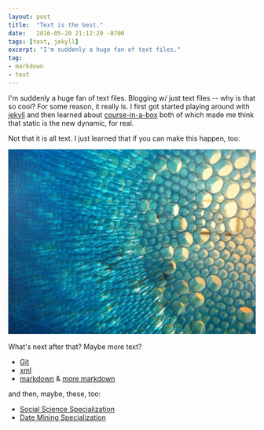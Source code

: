 ```yaml
---
layout: post
title:  "Text is the best."
date:   2016-05-20 21:12:29 -0700
tags: [text, jekyll]
excerpt: "I'm suddenly a huge fan of text files."
tag:
- markdown 
- text
---
```

I'm suddenly a huge fan of text files. Blogging w/ just text files -- why is that so cool? For some reason, it really is. I first got started playing around with [jekyll](jekyllrb.com) and then learned about [course-in-a-box](http://howto.p2pu.org/) both of which made me think that static is the new dynamic, for real.

Not that it is all text. I just learned that if you can make this happen, too:

![Straws in a window](../assets/img/window-straws.jpg)

What's next after that? Maybe more text?

* [Git](https://www.codecademy.com/learn/learn-git)
* [xml](http://www.w3schools.com/xml/default.asp)
* [markdown](http://www.markdowntutorial.com/) & [more markdown](https://github.com/adam-p/markdown-here/wiki/Markdown-Cheatsheet)

and then, maybe, these, too:

* [Social Science Specialization](https://www.coursera.org/specializations/social-science)
* [Date Mining Specialization](https://www.coursera.org/specializations/data-mining)

